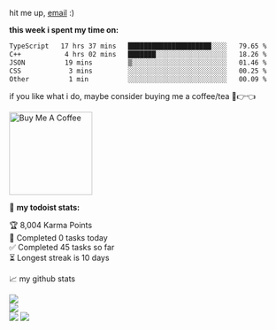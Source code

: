 hit me up, [email](mailto:singhajeet2312@gmail.com) :)

**this week i spent my time on:**
<!--START_SECTION:waka-->

```txt
TypeScript   17 hrs 37 mins   █████████████████████░░░░   79.65 %
C++           4 hrs 02 mins   ███████░░░░░░░░░░░░░░░░░░   18.26 %
JSON          19 mins         ▒░░░░░░░░░░░░░░░░░░░░░░░░   01.46 %
CSS            3 mins         ░░░░░░░░░░░░░░░░░░░░░░░░░   00.25 %
Other          1 min          ░░░░░░░░░░░░░░░░░░░░░░░░░   00.09 %
```

<!--END_SECTION:waka-->

if you like what i do, maybe consider buying me a coffee/tea 🥺👉👈

<a href="https://www.paypal.me/Singhajeet2312" target="_blank"><img src="https://cdn.buymeacoffee.com/buttons/v2/default-red.png" alt="Buy Me A Coffee" width="150" ></a>

🚧 **my todoist stats:**
<!-- TODO-IST:START -->
🏆  8,004 Karma Points           
🌸  Completed 0 tasks today           
✅  Completed 45 tasks so far           
⏳  Longest streak is 10 days
<!-- TODO-IST:END -->


📈 my github stats

![](https://github-readme-stats.vercel.app/api?username=notanaveragelifter&theme=dark&hide_border=false&include_all_commits=true&count_private=false)<br/>
![](https://github-readme-streak-stats.herokuapp.com/?user=notanaveragelifter&theme=dark&hide_border=false)<br/>
![](https://github-readme-stats.vercel.app/api/top-langs/?username=notanaveragelifter&theme=dark&hide_border=false&include_all_commits=true&count_private=false&layout=compact)
[![](https://visitcount.itsvg.in/api?id=notanaveragelifter&label=Profile%20Views&color=3&icon=0&pretty=false)](https://visitcount.itsvg.in)



